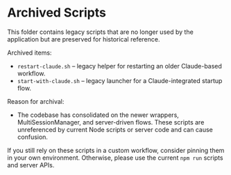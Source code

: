 # Archived Scripts

This folder contains legacy scripts that are no longer used by the application but are preserved for historical reference.

Archived items:

- `restart-claude.sh` – legacy helper for restarting an older Claude-based workflow.
- `start-with-claude.sh` – legacy launcher for a Claude-integrated startup flow.

Reason for archival:

- The codebase has consolidated on the newer wrappers, MultiSessionManager, and server-driven flows. These scripts are unreferenced by current Node scripts or server code and can cause confusion.

If you still rely on these scripts in a custom workflow, consider pinning them in your own environment. Otherwise, please use the current `npm run` scripts and server APIs.

